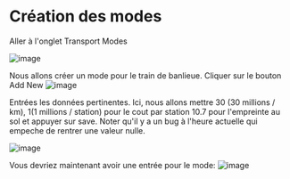 # Création des modes

Aller à l'onglet Transport Modes

![image](https://github.com/user-attachments/assets/9e13b73c-734a-4f4d-a7e5-d071ffdf31ec)

Nous allons créer un mode pour le train de banlieue. Cliquer sur le bouton Add New
![image](https://github.com/user-attachments/assets/0555c4fc-db47-4130-83fb-e3e5788a0a0c)

Entrées les données pertinentes. Ici, nous allons mettre 30 (30 millions / km), 1(1 millions / station) pour le cout par station 10.7 pour l'empreinte au sol et appuyer sur save. Noter qu'il y a un bug à l'heure actuelle qui empeche de rentrer une valeur nulle.

![image](https://github.com/user-attachments/assets/bde1be57-c8ae-47e4-ace8-29db7225c434)

Vous devriez maintenant avoir une entrée pour le mode:
![image](https://github.com/user-attachments/assets/e8f817c8-f02d-4a96-9e0a-abd97f709e9b)
